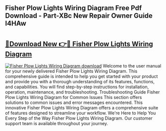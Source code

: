 ## Fisher Plow Lights Wiring Diagram Free Pdf Download - Part-XBc New Repair Owner Guide l4HAw

# <h2><a href="http://dfs5pck.blite.top/?on=Fisher+Plow+Lights+Wiring+Diagram">🔗Download New 👉🔴 Fisher Plow Lights Wiring Diagram</a></h2>

[![Fisher Plow Lights Wiring Diagram download](https://i.imgur.com/lujVjoI.png)](http://dfs5pck.blite.top/?on=Fisher+Plow+Lights+Wiring+Diagram)
Welcome to the user manual for your newly delivered Fisher Plow Lights Wiring Diagram. This comprehensive guide is intended to help you get started with your product and provide you with a thorough understanding of its features, functions, and capabilities. You will find step-by-step instructions for installation, operation, maintenance, and troubleshooting. Troubleshooting Guide Fisher Plow Lights Wiring Diagram for Common Issues This section offers solutions to common issues and error messages encountered. This innovative Fisher Plow Lights Wiring Diagram offers a comprehensive suite of features designed to streamline your workflow. We're Here to Help You Every Step of the Way Fisher Plow Lights Wiring Diagram. Our customer support team is available throughout your journey.
